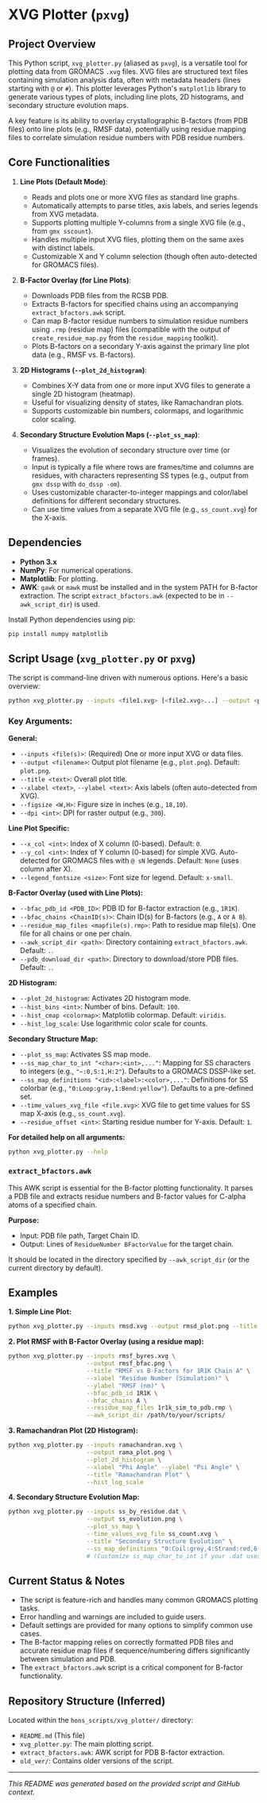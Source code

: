 # XVG Plotter (`pxvg`)

## Project Overview

This Python script, `xvg_plotter.py` (aliased as `pxvg`), is a versatile tool for plotting data from GROMACS `.xvg` files. XVG files are structured text files containing simulation analysis data, often with metadata headers (lines starting with `@` or `#`). This plotter leverages Python's `matplotlib` library to generate various types of plots, including line plots, 2D histograms, and secondary structure evolution maps.

A key feature is its ability to overlay crystallographic B-factors (from PDB files) onto line plots (e.g., RMSF data), potentially using residue mapping files to correlate simulation residue numbers with PDB residue numbers.

## Core Functionalities

1.  **Line Plots (Default Mode)**:
    *   Reads and plots one or more XVG files as standard line graphs.
    *   Automatically attempts to parse titles, axis labels, and series legends from XVG metadata.
    *   Supports plotting multiple Y-columns from a single XVG file (e.g., from `gmx sscount`).
    *   Handles multiple input XVG files, plotting them on the same axes with distinct labels.
    *   Customizable X and Y column selection (though often auto-detected for GROMACS files).

2.  **B-Factor Overlay (for Line Plots)**:
    *   Downloads PDB files from the RCSB PDB.
    *   Extracts B-factors for specified chains using an accompanying `extract_bfactors.awk` script.
    *   Can map B-factor residue numbers to simulation residue numbers using `.rmp` (residue map) files (compatible with the output of `create_residue_map.py` from the `residue_mapping` toolkit).
    *   Plots B-factors on a secondary Y-axis against the primary line plot data (e.g., RMSF vs. B-factors).

3.  **2D Histograms (`--plot_2d_histogram`)**:
    *   Combines X-Y data from one or more input XVG files to generate a single 2D histogram (heatmap).
    *   Useful for visualizing density of states, like Ramachandran plots.
    *   Supports customizable bin numbers, colormaps, and logarithmic color scaling.

4.  **Secondary Structure Evolution Maps (`--plot_ss_map`)**:
    *   Visualizes the evolution of secondary structure over time (or frames).
    *   Input is typically a file where rows are frames/time and columns are residues, with characters representing SS types (e.g., output from `gmx dssp` with `do_dssp -om`).
    *   Uses customizable character-to-integer mappings and color/label definitions for different secondary structures.
    *   Can use time values from a separate XVG file (e.g., `ss_count.xvg`) for the X-axis.

## Dependencies

*   **Python 3.x**
*   **NumPy**: For numerical operations.
*   **Matplotlib**: For plotting.
*   **AWK**: `gawk` or `mawk` must be installed and in the system PATH for B-factor extraction. The script `extract_bfactors.awk` (expected to be in `--awk_script_dir`) is used.

Install Python dependencies using pip:
```bash
pip install numpy matplotlib
```

## Script Usage (`xvg_plotter.py` or `pxvg`)

The script is command-line driven with numerous options. Here's a basic overview:

```bash
python xvg_plotter.py --inputs <file1.xvg> [<file2.xvg>...] --output <plot.png> [OPTIONS]
```

### Key Arguments:

**General:**
*   `--inputs <file(s)>`: (Required) One or more input XVG or data files.
*   `--output <filename>`: Output plot filename (e.g., `plot.png`). Default: `plot.png`.
*   `--title <text>`: Overall plot title.
*   `--xlabel <text>`, `--ylabel <text>`: Axis labels (often auto-detected from XVG).
*   `--figsize <W,H>`: Figure size in inches (e.g., `18,10`).
*   `--dpi <int>`: DPI for raster output (e.g., `300`).

**Line Plot Specific:**
*   `--x_col <int>`: Index of X column (0-based). Default: `0`.
*   `--y_col <int>`: Index of Y column (0-based) for simple XVG. Auto-detected for GROMACS files with `@ sN` legends. Default: `None` (uses column after X).
*   `--legend_fontsize <size>`: Font size for legend. Default: `x-small`.

**B-Factor Overlay (used with Line Plots):**
*   `--bfac_pdb_id <PDB_ID>`: PDB ID for B-factor extraction (e.g., `1R1K`).
*   `--bfac_chains <ChainID(s)>`: Chain ID(s) for B-factors (e.g., `A` or `A B`).
*   `--residue_map_files <mapfile(s).rmp>`: Path to residue map file(s). One file for all chains or one per chain.
*   `--awk_script_dir <path>`: Directory containing `extract_bfactors.awk`. Default: `.`.
*   `--pdb_download_dir <path>`: Directory to download/store PDB files. Default: `.`.

**2D Histogram:**
*   `--plot_2d_histogram`: Activates 2D histogram mode.
*   `--hist_bins <int>`: Number of bins. Default: `100`.
*   `--hist_cmap <colormap>`: Matplotlib colormap. Default: `viridis`.
*   `--hist_log_scale`: Use logarithmic color scale for counts.

**Secondary Structure Map:**
*   `--plot_ss_map`: Activates SS map mode.
*   `--ss_map_char_to_int "<char>:<int>,..."`: Mapping for SS characters to integers (e.g., `"~:0,S:1,H:2"`). Defaults to a GROMACS DSSP-like set.
*   `--ss_map_definitions "<id>:<label>:<color>,..."`: Definitions for SS colorbar (e.g., `"0:Loop:gray,1:Bend:yellow"`). Defaults to a pre-defined set.
*   `--time_values_xvg_file <file.xvg>`: XVG file to get time values for SS map X-axis (e.g., `ss_count.xvg`).
*   `--residue_offset <int>`: Starting residue number for Y-axis. Default: `1`.

**For detailed help on all arguments:**
```bash
python xvg_plotter.py --help
```

### `extract_bfactors.awk`

This AWK script is essential for the B-factor plotting functionality. It parses a PDB file and extracts residue numbers and B-factor values for C-alpha atoms of a specified chain.

**Purpose:**
*   Input: PDB file path, Target Chain ID.
*   Output: Lines of `ResidueNumber BFactorValue` for the target chain.

It should be located in the directory specified by `--awk_script_dir` (or the current directory by default).

## Examples

**1. Simple Line Plot:**
```bash
python xvg_plotter.py --inputs rmsd.xvg --output rmsd_plot.png --title "RMSD Evolution"
```

**2. Plot RMSF with B-Factor Overlay (using a residue map):**
```bash
python xvg_plotter.py --inputs rmsf_byres.xvg \
                      --output rmsf_bfac.png \
                      --title "RMSF vs B-Factors for 1R1K Chain A" \
                      --xlabel "Residue Number (Simulation)" \
                      --ylabel "RMSF (nm)" \
                      --bfac_pdb_id 1R1K \
                      --bfac_chains A \
                      --residue_map_files 1r1k_sim_to_pdb.rmp \
                      --awk_script_dir /path/to/your/scripts/
```

**3. Ramachandran Plot (2D Histogram):**
```bash
python xvg_plotter.py --inputs ramachandran.xvg \
                      --output rama_plot.png \
                      --plot_2d_histogram \
                      --xlabel "Phi Angle" --ylabel "Psi Angle" \
                      --title "Ramachandran Plot" \
                      --hist_log_scale
```

**4. Secondary Structure Evolution Map:**
```bash
python xvg_plotter.py --inputs ss_by_residue.dat \
                      --output ss_evolution.png \
                      --plot_ss_map \
                      --time_values_xvg_file ss_count.xvg \
                      --title "Secondary Structure Evolution" \
                      --ss_map_definitions "0:Coil:grey,4:Strand:red,6:Helix:blue"
                      # (Customize ss_map_char_to_int if your .dat uses different characters)
```

## Current Status & Notes

*   The script is feature-rich and handles many common GROMACS plotting tasks.
*   Error handling and warnings are included to guide users.
*   Default settings are provided for many options to simplify common use cases.
*   The B-factor mapping relies on correctly formatted PDB files and accurate residue map files if sequence/numbering differs significantly between simulation and PDB.
*   The `extract_bfactors.awk` script is a critical component for B-factor functionality.

## Repository Structure (Inferred)

Located within the `hons_scripts/xvg_plotter/` directory:
*   `README.md` (This file)
*   `xvg_plotter.py`: The main plotting script.
*   `extract_bfactors.awk`: AWK script for PDB B-factor extraction.
*   `old_ver/`: Contains older versions of the script.

---
*This README was generated based on the provided script and GitHub context.*
